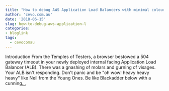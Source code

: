 ```yaml
---
title: "How to debug AWS Application Load Balancers with minimal colourful vituperations"
author: 'cevo.com.au'
date: '2018-06-15'
slug: how-to-debug-aws-application-l
categories:
- bloglink
tags:
  - cevocomau
---
```


Introduction From the Temples of Testers, a browser bestowed a 504 gateway timeout in your newly deployed internal facing Application Load Balancer (ALB). There was a gnashing of molars and gurning of visages. Your ALB isn't responding. Don't panic and be "oh wow! heavy heavy heavy" like Neil from the Young Ones. Be like Blackadder below with a cunning[... <i class="fas fa-external-link-alt"></i>](https://cevo.com.au/post/2018-06-15-how-to-debug-aws-application-load-balancers/)


